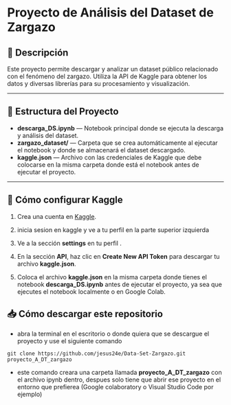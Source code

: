 # Proyecto de Análisis del Dataset de Zargazo

## 📄 Descripción

Este proyecto permite descargar y analizar un dataset público relacionado con el fenómeno del zargazo. Utiliza la API de Kaggle para obtener los datos y diversas librerías para su procesamiento y visualización.

---

## 📁 Estructura del Proyecto

- **descarga_DS.ipynb** — Notebook principal donde se ejecuta la descarga y análisis del dataset.  
- **zargazo_dataset/** — Carpeta que se crea automáticamente al ejecutar el notebook y donde se almacenará el dataset descargado.  
- **kaggle.json** — Archivo con las credenciales de Kaggle que debe colocarse en la misma carpeta donde está el notebook antes de ejecutar el proyecto.

---

## 🔑 Cómo configurar Kaggle

1. Crea una cuenta en [Kaggle](https://www.kaggle.com/).

2. inicia sesion en kaggle y ve a tu perfil en la parte superior izquierda

3. Ve a la sección **settings** en tu perfil .  

4. En la sección **API**, haz clic en **Create New API Token** para descargar tu archivo **kaggle.json**.  

5. Coloca el archivo **kaggle.json** en la misma carpeta donde tienes el notebook **descarga_DS.ipynb** antes de ejecutar el proyecto, ya sea que ejecutes el notebook localmente o en Google Colab.

## 📥 Cómo descargar este repositorio

- abra la terminal en el escritorio o donde quiera que se descargue el proyecto y use el siguiente comando

```
git clone https://github.com/jesus24e/Data-Set-Zargazo.git proyecto_A_DT_zargazo
```
- este comando creara una carpeta llamada **proyecto_A_DT_zargazo** con el archivo ipynb dentro, despues solo tiene que abrir ese proyecto en el entorno que prefierea (Google colaboratory o Visual Studio Code por ejemplo)
